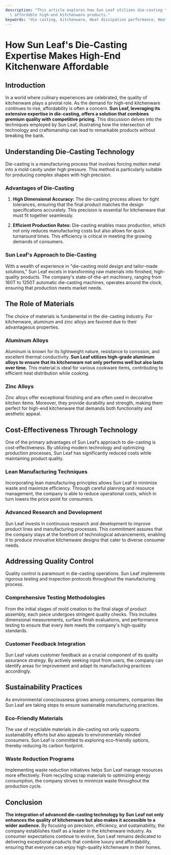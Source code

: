```yaml
---
description: "This article explores how Sun Leaf utilizes die-casting technology to manufacture\
  \ affordable high-end kitchenware products."
keywords: "die casting, kitchenware, Heat dissipation performance, Heat sink"
---
```

# How Sun Leaf's Die-Casting Expertise Makes High-End Kitchenware Affordable

## Introduction
In a world where culinary experiences are celebrated, the quality of kitchenware plays a pivotal role. As the demand for high-end kitchenware continues to rise, affordability is often a concern. **Sun Leaf, leveraging its extensive expertise in die-casting, offers a solution that combines premium quality with competitive pricing.** This discussion delves into the techniques employed by Sun Leaf, illustrating how the intersection of technology and craftsmanship can lead to remarkable products without breaking the bank.

## Understanding Die-Casting Technology
Die-casting is a manufacturing process that involves forcing molten metal into a mold cavity under high pressure. This method is particularly suitable for producing complex shapes with high precision. 

### Advantages of Die-Casting
1. **High Dimensional Accuracy:** The die-casting process allows for tight tolerances, ensuring that the final product matches the design specifications accurately. This precision is essential for kitchenware that must fit together seamlessly.
   
2. **Efficient Production Rates:** Die-casting enables mass production, which not only reduces manufacturing costs but also allows for quick turnaround times. This efficiency is critical in meeting the growing demands of consumers.

### Sun Leaf's Approach to Die-Casting
With a wealth of experience in "die-casting mold design and tailor-made solutions," Sun Leaf excels in transforming raw materials into finished, high-quality products. The company's state-of-the-art machinery, ranging from 160T to 1250T automatic die-casting machines, operates around the clock, ensuring that production meets market needs.

## The Role of Materials
The choice of materials is fundamental in the die-casting industry. For kitchenware, aluminum and zinc alloys are favored due to their advantageous properties.

### Aluminum Alloys
Aluminum is known for its lightweight nature, resistance to corrosion, and excellent thermal conductivity. **Sun Leaf utilizes high-grade aluminum alloys to ensure that its kitchenware not only performs well but also lasts over time.** This material is ideal for various cookware items, contributing to efficient heat distribution while cooking.

### Zinc Alloys
Zinc alloys offer exceptional finishing and are often used in decorative kitchen items. Moreover, they provide durability and strength, making them perfect for high-end kitchenware that demands both functionality and aesthetic appeal.

## Cost-Effectiveness Through Technology
One of the primary advantages of Sun Leaf’s approach to die-casting is cost-effectiveness. By utilizing modern technology and optimizing production processes, Sun Leaf has significantly reduced costs while maintaining product quality.

### Lean Manufacturing Techniques
Incorporating lean manufacturing principles allows Sun Leaf to minimize waste and maximize efficiency. Through careful planning and resource management, the company is able to reduce operational costs, which in turn lowers the price point for consumers.

### Advanced Research and Development
Sun Leaf invests in continuous research and development to improve product lines and manufacturing processes. This commitment assures that the company stays at the forefront of technological advancements, enabling it to produce innovative kitchenware designs that cater to diverse consumer needs.

## Addressing Quality Control
Quality control is paramount in die-casting operations. Sun Leaf implements rigorous testing and inspection protocols throughout the manufacturing process.

### Comprehensive Testing Methodologies
From the initial stages of mold creation to the final stage of product assembly, each piece undergoes stringent quality checks. This includes dimensional measurements, surface finish evaluations, and performance testing to ensure that every item meets the company's high-quality standards.

### Customer Feedback Integration
Sun Leaf values customer feedback as a crucial component of its quality assurance strategy. By actively seeking input from users, the company can identify areas for improvement and adapt its manufacturing practices accordingly.

## Sustainability Practices
As environmental consciousness grows among consumers, companies like Sun Leaf are taking steps to ensure sustainable manufacturing practices.

### Eco-Friendly Materials
The use of recyclable materials in die-casting not only supports sustainability efforts but also appeals to environmentally minded consumers. Sun Leaf is committed to exploring eco-friendly options, thereby reducing its carbon footprint.

### Waste Reduction Programs
Implementing waste reduction initiatives helps Sun Leaf manage resources more effectively. From recycling scrap materials to optimizing energy consumption, the company strives to minimize waste throughout the production cycle.

## Conclusion
**The integration of advanced die-casting technology by Sun Leaf not only enhances the quality of kitchenware but also makes it accessible to a wider audience.** By focusing on precision, efficiency, and sustainability, the company establishes itself as a leader in the kitchenware industry. As consumer expectations continue to evolve, Sun Leaf remains dedicated to delivering exceptional products that combine luxury and affordability, ensuring that everyone can enjoy high-quality kitchenware in their homes.
